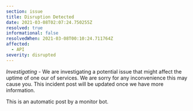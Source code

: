 ```yaml
---
section: issue
title: Disruption Detected
date: 2021-03-08T02:07:24.750255Z
resolved: true
informational: false
resolvedWhen: 2021-03-08T00:10:24.711764Z
affected:
  - API
severity: disrupted
---
```

*Investigating* - We are investigating a potential issue that might affect the uptime of one our of services. We are sorry for any inconvenience this may cause you. This incident post will be updated once we have more information.

This is an automatic post by a monitor bot.
        
